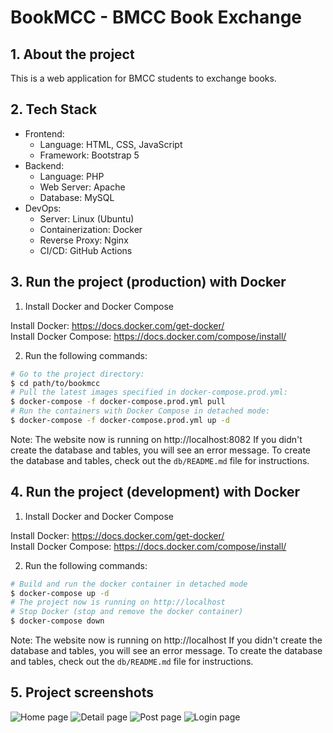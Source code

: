 # BookMCC - BMCC Book Exchange

## 1. About the project

This is a web application for BMCC students to exchange books.

## 2. Tech Stack

- Frontend:
  - Language: HTML, CSS, JavaScript
  - Framework: Bootstrap 5
- Backend:
  - Language: PHP
  - Web Server: Apache
  - Database: MySQL
- DevOps:
  - Server: Linux (Ubuntu)
  - Containerization: Docker
  - Reverse Proxy: Nginx
  - CI/CD: GitHub Actions

## 3. Run the project (production) with Docker

1. Install Docker and Docker Compose

Install Docker: https://docs.docker.com/get-docker/  
Install Docker Compose: https://docs.docker.com/compose/install/

2. Run the following commands:

```bash
# Go to the project directory:
$ cd path/to/bookmcc
# Pull the latest images specified in docker-compose.prod.yml:
$ docker-compose -f docker-compose.prod.yml pull
# Run the containers with Docker Compose in detached mode:
$ docker-compose -f docker-compose.prod.yml up -d
```

Note:
The website now is running on http://localhost:8082
If you didn't create the database and tables, you will see an error message.
To create the database and tables, check out the `db/README.md` file for instructions.

## 4. Run the project (development) with Docker

1. Install Docker and Docker Compose

Install Docker: https://docs.docker.com/get-docker/  
Install Docker Compose: https://docs.docker.com/compose/install/

2. Run the following commands:

```bash
# Build and run the docker container in detached mode
$ docker-compose up -d
# The project now is running on http://localhost
# Stop Docker (stop and remove the docker container)
$ docker-compose down
```

Note:
The website now is running on http://localhost
If you didn't create the database and tables, you will see an error message.
To create the database and tables, check out the `db/README.md` file for instructions.


## 5. Project screenshots

![Home page](https://github.com/Qingquan-Li/BookMCC/assets/19491358/53fde524-7781-4a78-afa6-4885bd1f27df)
![Detail page](https://github.com/Qingquan-Li/BookMCC/assets/19491358/3debf550-b487-4137-8bee-5da23a514d41)
![Post page](https://github.com/Qingquan-Li/BookMCC/assets/19491358/1ed8be12-0520-4780-80e1-688456eccea5)
![Login page](https://github.com/Qingquan-Li/BookMCC/assets/19491358/c9396612-fef4-4061-b8b5-049be78e4406)
